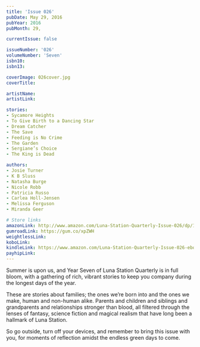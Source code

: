 ```yaml
---
title: 'Issue 026'
pubDate: May 29, 2016
pubYear: 2016
pubMonth: 29,

currentIssue: false

issueNumber: '026'
volumeNumber: 'Seven'
isbn10:
isbn13:

coverImage: 026cover.jpg
coverTitle:

artistName:
artistLink:

stories: 
- Sycamore Heights
- To Give Birth to a Dancing Star
- Dream Catcher
- The Save
- Feeding is No Crime
- The Garden
- Sergiane’s Choice
- The King is Dead

authors: 
- Josie Turner
- K B Sluss
- Natasha Burge
- Nicole Robb
- Patricia Russo
- Carlea Holl-Jensen
- Melissa Ferguson
- Miranda Geer

# Store links
amazonLink: http://www.amazon.com/Luna-Station-Quarterly-Issue-026/dp/1938697766
gumroadLink: https://gum.co/xpZWH
weightlessLink: 
koboLink:
kindleLink: https://www.amazon.com/Luna-Station-Quarterly-Issue-026-ebook/dp/B01GDIQDJY
payhipLink: 
---
```

Summer is upon us, and Year Seven of Luna Station Quarterly is in full bloom, with a gathering of rich, vibrant stories to keep you company during the longest days of the year.

These are stories about families; the ones we’re born into and the ones we make, human and non-human alike. Parents and children and siblings and grandparents and relationships stronger than blood, all filtered through the lenses of fantasy, science fiction and magical realism that have long been a hallmark of Luna Station.

So go outside, turn off your devices, and remember to bring this issue with you, for moments of reflection amidst the endless green days to come.
        